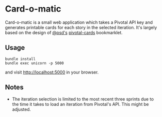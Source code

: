 # Card-o-matic

Card-o-matic is a small web application which takes a Pivotal API key and generates printable cards for each story in the selected iteration. It's largely based on the design of [@psd's](http://whatfettle.com/) [pivotal-cards](https://github.com/psd/pivotal-cards) bookmarklet.

## Usage

```
bundle install
bundle exec unicorn -p 5000
```

and visit <http://localhost:5000> in your browser.

## Notes

* The iteration selection is limited to the most recent three sprints due to the time it takes to load an iteration from Pivotal's API. This might be adjusted.
